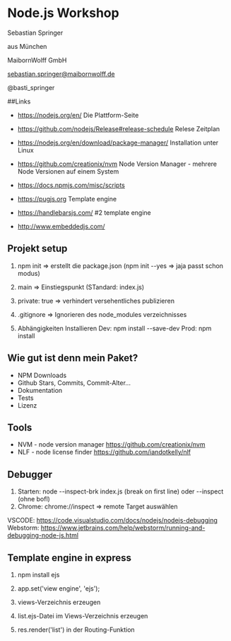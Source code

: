 # Node.js Workshop

Sebastian Springer

aus München

MaibornWolff GmbH

sebastian.springer@maibornwolff.de

@basti_springer

##Links

- https://nodejs.org/en/ Die Plattform-Seite
- https://github.com/nodejs/Release#release-schedule Relese Zeitplan

- https://nodejs.org/en/download/package-manager/ Installation unter Linux

- https://github.com/creationix/nvm Node Version Manager - mehrere Node Versionen auf einem System

- https://docs.npmjs.com/misc/scripts

- https://pugjs.org Template engine

- https://handlebarsjs.com/ #2 template engine

- http://www.embeddedjs.com/

## Projekt setup

1. npm init => erstellt die package.json (npm init --yes => jaja passt schon modus)

1. main => Einstiegspunkt (STandard: index.js)

1. private: true => verhindert versehentliches publizieren

1. .gitignore => Ignorieren des node_modules verzeichnisses

1. Abhängigkeiten Installieren Dev: npm install --save-dev <dep> Prod: npm install <dep>

## Wie gut ist denn mein Paket?

- NPM Downloads
- Github Stars, Commits, Commit-Alter...
- Dokumentation
- Tests
- Lizenz

## Tools

- NVM - node version manager https://github.com/creationix/nvm
- NLF - node license finder https://github.com/iandotkelly/nlf

## Debugger

1. Starten: node --inspect-brk index.js (break on first line) oder --inspect (ohne bofl)
2. Chrome: chrome://inspect => remote Target auswählen

VSCODE: https://code.visualstudio.com/docs/nodejs/nodejs-debugging
Webstorm: https://www.jetbrains.com/help/webstorm/running-and-debugging-node-js.html

## Template engine in express

1. npm install ejs

1. app.set('view engine', 'ejs');

1. views-Verzeichnis erzeugen

1. list.ejs-Datei im Views-Verzeichnis erzeugen

1. res.render('list') in der Routing-Funktion
